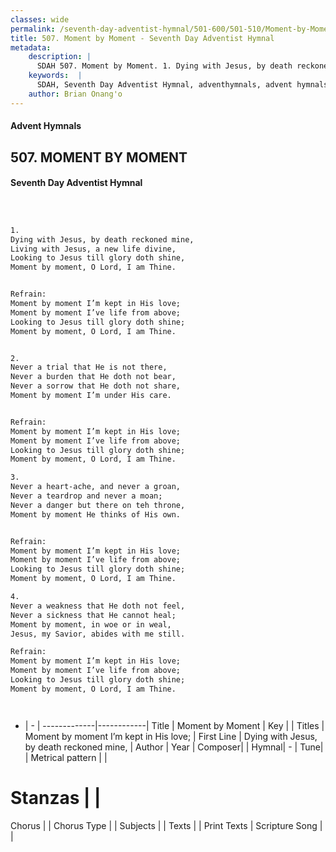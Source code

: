 ```yaml
---
classes: wide
permalink: /seventh-day-adventist-hymnal/501-600/501-510/Moment-by-Moment/
title: 507. Moment by Moment - Seventh Day Adventist Hymnal
metadata:
    description: |
      SDAH 507. Moment by Moment. 1. Dying with Jesus, by death reckoned mine, Living with Jesus, a new life divine, Looking to Jesus till glory doth shine, Moment by moment, O Lord, I am Thine. 
    keywords:  |
      SDAH, Seventh Day Adventist Hymnal, adventhymnals, advent hymnals, Moment by Moment, Dying with Jesus, by death reckoned mine, ,Moment by moment I’m kept in His love;
    author: Brian Onang'o
---
```


#### Advent Hymnals
## 507. MOMENT BY MOMENT
#### Seventh Day Adventist Hymnal

```txt



1.
Dying with Jesus, by death reckoned mine,
Living with Jesus, a new life divine,
Looking to Jesus till glory doth shine,
Moment by moment, O Lord, I am Thine.


Refrain:
Moment by moment I’m kept in His love;
Moment by moment I’ve life from above;
Looking to Jesus till glory doth shine;
Moment by moment, O Lord, I am Thine.


2.
Never a trial that He is not there,
Never a burden that He doth not bear,
Never a sorrow that He doth not share,
Moment by moment I’m under His care.


Refrain:
Moment by moment I’m kept in His love;
Moment by moment I’ve life from above;
Looking to Jesus till glory doth shine;
Moment by moment, O Lord, I am Thine.

3.
Never a heart-ache, and never a groan,
Never a teardrop and never a moan;
Never a danger but there on teh throne,
Moment by moment He thinks of His own.


Refrain:
Moment by moment I’m kept in His love;
Moment by moment I’ve life from above;
Looking to Jesus till glory doth shine;
Moment by moment, O Lord, I am Thine.

4.
Never a weakness that He doth not feel,
Never a sickness that He cannot heal;
Moment by moment, in woe or in weal,
Jesus, my Savior, abides with me still.

Refrain:
Moment by moment I’m kept in His love;
Moment by moment I’ve life from above;
Looking to Jesus till glory doth shine;
Moment by moment, O Lord, I am Thine.




```

- |   -  |
-------------|------------|
Title | Moment by Moment |
Key |  |
Titles | Moment by moment I’m kept in His love; |
First Line | Dying with Jesus, by death reckoned mine, |
Author | 
Year | 
Composer|  |
Hymnal|  - |
Tune|  |
Metrical pattern | |
# Stanzas |  |
Chorus |  |
Chorus Type |  |
Subjects |  |
Texts |  |
Print Texts | 
Scripture Song |  |
  
